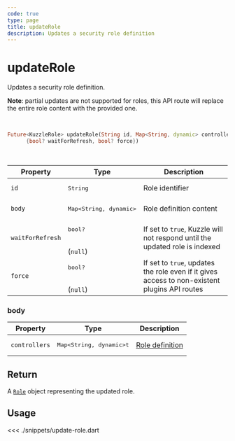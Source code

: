 ```yaml
---
code: true
type: page
title: updateRole
description: Updates a security role definition
---
```


# updateRole

Updates a security role definition.

**Note**: partial updates are not supported for roles, this API route will replace the entire role content with the provided one.

<br />

```dart
Future<KuzzleRole> updateRole(String id, Map<String, dynamic> controllers,
      {bool? waitForRefresh, bool? force})
```

<br />

| Property | Type | Description |
|--- |--- |--- |
| `id` | <pre>String</pre> | Role identifier |
| `body` | <pre>Map<String, dynamic></pre> | Role definition content |
| `waitForRefresh` | <pre>bool?</pre><br />(`null`) | If set to `true`, Kuzzle will not respond until the updated role is indexed |
| `force`   | <pre>bool?</pre><br />(`null`) | If set to `true`, updates the role even if it gives access to non-existent plugins API routes |

### body

| Property | Type | Description |
| --- | --- | --- |
| `controllers` | <pre>Map<String, dynamic>t</pre> | [Role definition](/core/2/guides/main-concepts/permissions#roles) |

## Return

A [`Role`](/sdk/dart/2/core-classes/role) object representing the updated role.

## Usage

<<< ./snippets/update-role.dart
